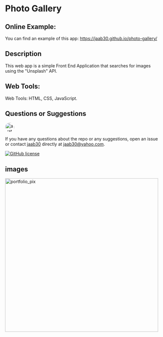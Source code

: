 
# Photo Gallery

## Online Example:

You can find an example of this app: https://jaab30.github.io/photo-gallery/

## Description

This web app is a simple Front End Application that searches for images using the "Unsplash" API.

## Web Tools:

Web Tools: HTML, CSS, JavaScript.

## Questions or Suggestions

<img src="https://avatars0.githubusercontent.com/u/40499942?v=4" alt="avatar" style="border-radius: 16px" width="30" />

If you have any questions about the repo or any suggestions, open an issue or contact [jaab30](https://github.com/jaab30) directly at jaab30@yahoo.com.

[![GitHub license](https://img.shields.io/badge/license-MIT-blue.svg)](https://github.com/jaab30/passport-auth-with-mysql-and-sequelize-boiler-plate)


## images

<img src="https://user-images.githubusercontent.com/40499942/88186602-60d8a380-cc03-11ea-8f2c-221e116cc181.png" alt="portfolio_pix" width="500px">



